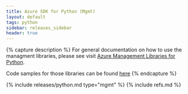 ```yaml
---
title: Azure SDK for Python (Mgmt)
layout: default
tags: python
sidebar: releases_sidebar
header: true
---
```

{% capture description %} 
For general documentation on how to use the managment libraries, please see visit [Azure Management Libraries for Python](https://aka.ms/azsdk/python/mgmt). 

Code samples for those libraries can be found [here](https://docs.microsoft.com/samples/browse/?languages=python&term=Getting%20started%20-%20Managing)
{% endcapture %}

{% include releases/python.md type="mgmt" %}
{% include refs.md %}
